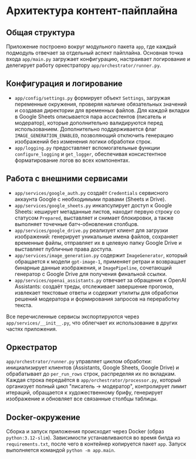 # Архитектура контент-пайплайна

## Общая структура
Приложение построено вокруг модульного пакета `app`, где каждый подмодуль отвечает за отдельный аспект пайплайна. Основная точка входа `app/main.py` загружает конфигурацию, настраивает логирование и делегирует работу оркестратору `app/orchestrator/runner.py`.

## Конфигурация и логирование
- `app/config/settings.py` формирует объект `Settings`, загружая переменные окружения, проверяя наличие обязательных значений и создавая директории для временных файлов. Для каждой вкладки в Google Sheets описывается пара ассистентов (писатель и модератор), которые дополнительно валидируются перед использованием.
  Дополнительно поддерживается флаг `IMAGE_GENERATION_ENABLED`, позволяющий отключить генерацию изображений без изменения логики обработки строк.
- `app/logging.py` предоставляет вспомогательные функции `configure_logging` и `get_logger`, обеспечивая консистентное форматирование логов во всех компонентах.

## Работа с внешними сервисами
- `app/services/google_auth.py` создаёт `Credentials` сервисного аккаунта Google с необходимыми правами (Sheets и Drive).
- `app/services/google_sheets.py` инкапсулирует доступ к Google Sheets: кеширует метаданные листов, находит первую строку со статусом `Prepared`, выставляет и снимает блокировки, а также выполняет точечные батч-обновления столбцов.
- `app/services/google_drive.py` реализует клиент для загрузки изображений: генерирует уникальные имена файлов, сохраняет временные файлы, отправляет их в целевую папку Google Drive и выставляет публичные права доступа.
- `app/services/image_generation.py` содержит `ImageGenerator`, который обращается к модели `gpt-image-1`, применяет ретраи и возвращает бинарные данные изображения, и `ImagePipeline`, сочетающий генератор с Google Drive для получения финальной ссылки.
- `app/services/openai_assistants.py` отвечает за обращение к OpenAI Assistants: создаёт треды, отслеживает завершение прогонов, извлекает текстовые ответы и содержит утилиты для обработки решений модератора и формирования запросов на переработку текста.

Все перечисленные сервисы экспортируются через `app/services/__init__.py`, что облегчает их использование в других частях приложения.

## Оркестратор
`app/orchestrator/runner.py` управляет циклом обработки: инициализирует клиентов (Assistants, Google Sheets, Google Drive) и обрабатывает до `per_run_rows` строк, распределяя их по вкладкам. Каждая строка передаётся в `app/orchestrator/processor.py`, который организует полный цикл "писатель → модератор", контролирует лимит итераций, обращается к художественному брифу, генерирует изображение и обновляет все связанные столбцы таблицы.

## Docker-окружение
Сборка и запуск приложения происходит через Docker (образ `python:3.12-slim`). Зависимости устанавливаются во время билда из `requirements.txt`, после чего в контейнер копируется пакет `app`. Запуск выполняется командой `python -m app.main`.
